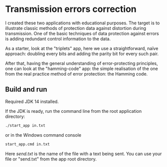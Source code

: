 # Transmission errors correction

I created these two applications with educational purposes. 
The target is to illustrate classic methods of protection data against distortion during transmission. 
One of the basic techniques of data protection against errors is adding redundant control information to the data.

As a starter, look at the "triplets" app, here we use a straightforward, naïve approach: doubling every bits and adding the parity bit for every such pair. 

After that, having the general understanding of error-protecting principles, 
one can look at the "hamming-code" app: 
the simple realisation of the one from the real practice method of error protection: 
the Hamming code.

## Build and run

Required JDK 14 installed.

If the JDK is ready, run the command line from the root application directory:
```bash
./start_app in.txt
```
or in the Windows command console
```cmd
start_app.cmd in.txt
```
Here *send.txt* is the name of the file with a text being sent.
You can use your file or "send.txt" from the app root directory.
